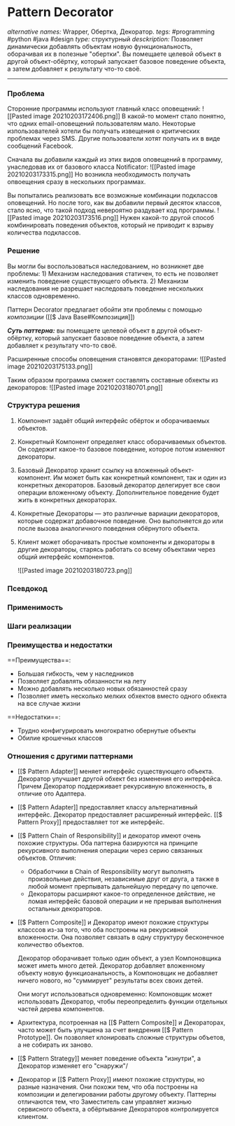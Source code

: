 # Pattern Decorator
*alternative names:* Wrapper, Обертка, Декоратор.
*tegs:* #programming #python #java #design 
*type:* структурный
*desckription:* Позволяет динамически добавлять объектам новую функциональность, оборачивая их в полезные "обертки". Вы помещаете целевой объект в другой объект-обёртку, который запускает базовое поведение объекта, а затем добавляет к результату что-то своё.

---
### Проблема
Сторонние программы используют главный класс оповещений:
![[Pasted image 20210203172406.png]]
В какой-то момент стало понятно, что одних email-оповещений пользователям мало. Некоторые изпользователей хотели бы получать извещения о критических проблемах через SMS. Другие пользователи хотят получать их в виде сообщений Facebook.

Сначала вы добавили каждый из этих видов оповещений в
программу, унаследовав их от базового класса
Notificator: ![[Pasted image 20210203173315.png]] Но возникла необходимость получать опвоещения сразу в нескольких программах. 

Вы попытались реализовать все возможные комбинации подклассов оповещений. Но после того, как вы добавили первый десяток классов, стало ясно, что такой подход невероятно раздувает код программы.
![[Pasted image 20210203173516.png]] Нужен какой-то другой способ комбинировать
поведения объектов, который не приводит к взрыву
количества подклассов.

### Решение
Вы могли бы воспользоваться наследованием, но возникнет две проблемы: 1) Механизм наследования статичен, то есть не позволяет изменить поведение существующего объекта. 2) Механизм наследования не разрешает наследовать поведение нескольких классов одновременно. 

Паттерн Decorator предлагает обойти эти проблемы с помощью *композиции* ([[$ Java Base#Композиция]])

***Суть паттерна:*** вы помещаете целевой объект в другой объект-обёртку, который запускает базовое поведение объекта, а затем добавляет к результату что-то своё.

Расширенные способы оповещения становятся декораторами: ![[Pasted image 20210203175133.png]]

Таким образом программа сможет составлять составные обхекты из декораторов: ![[Pasted image 20210203180701.png]]


### Структура решения
1. Компонент задаёт общий интерфейс обёрток и оборачиваемых объектов.
2. Конкретный Компонент определяет класс оборачиваемых объектов. Он содержит какое-то базовое поведение, которое потом изменяют декораторы.
3. Базовый Декоратор хранит ссылку на вложенный объект- компонент. Им может быть как конкретный компонент, так и один из конкретных декораторов. Базовый декоратор делегирует все свои операции вложенному объекту. Дополнительное поведение будет жить в конкретных декораторах.
4. Конкретные Декораторы — это различные вариации декораторов, которые содержат добавочное поведение. Оно выполняется до или после вызова аналогичного поведения обёрнутого объекта.
5. Клиент может оборачивать простые компоненты и декораторы в другие декораторы, старясь работать со всему объектами через общий интерфейс компонентов.

	![[Pasted image 20210203180723.png]]
	
### Псевдокод


### Применимость


### Шаги реализации


### Преимущества и недостатки
==Преимущества==:
- Большая гибкость, чем у наследников
- Позволяет добавлять обязанности на лету
- Можно добавлять несколько новых обязанностей сразу
- Позволяет иметь несколько мелких обхектов вместо одного обхекта на все случае жизни

==Недостатки==:
- Трудно конфигурировать многократно обернутые объекты
- Обилие крошечных классов

### Отношения с другими паттернами 
- [[$ Pattern Adapter]] меняет интерфейс существующего объекта. Декоратор улучшает другой обхект без изменения его интерфейса. Причем Декоратор поддерживает рекурсивную вложенность, в отличие ото Адаптера.
- [[$ Pattern Adapter]] предоставляет классу альтернативный интерфейс. Декоратор предоставляет расширенный интерфейс. [[$ Pattern Proxy]] предоставляет тот же интерфейс.
- [[$ Pattern Chain of Responsibility]] и декоратор имеют очень похожие структуры. Оба паттерна базируются на принципе рекурсивного выполнения операции через серию связанных объектов. Отличия: 
	- Обработчики в Chain of Responsibility могут выполнять произвольные действия, независимые друг от друга, а также в любой момент прерпывать дальнейшую передачу по цепочке. 
	- Декораторы расширяют какое-то определенное действие, не ломая интерфейс базовой операции и не прерывая выполнения остальных декораторов.
- [[$ Pattern Composite]] и Декоратор имеют похожие структуры класссов из-за того, что оба построены на рекурсивной вложенности. Она позволяет связать в одну структуру бесконечное количество объектов. 

	Декоратор оборачивает только один объект, а узел Компоновщика может иметь много детей. Декоратор добавляет вложенному объекту новую функциоанальность, а Компоновщик не добавляет ничего нового, но "суммирует" результаты всех своих детей. 
	
	Они могут использоваться одновременно: Компоновщик может использовать Декоратор, чтобы переопределить функции отдельных частей дерева компонентов.
	
- Архитектура, псотроенная на [[$ Pattern Composite]] и Декораторах, часто может быть улучшена за счет внедрения [[$ Pattern Prototype]]. Он позволяет клонировать сложные структуры объетов, а не собирать их заново.
- [[$ Pattern Strategy]] меняет поведение объекта "изнутри", а Декоратор изменяет его "снаружи"/
- Декоратор и [[$ Pattern Proxy]] имеют похожие структуры, но разные назначения. Они похожи тем, что оба построены на композиции и делегировании работы другому объекту. Паттерны отличаются тем, что Заместитель сам управляет жизнью сервисного объекта, а обёртывание Декораторов контролируется клиентом.